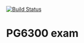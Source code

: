 [![Build Status](https://travis-ci.com/hakonschutt/PG6300-exam.svg?token=685Vkj7Z4Bw9G4suxzq5&branch=master)](https://travis-ci.com/hakonschutt/PG6300-exam)

# PG6300 exam
